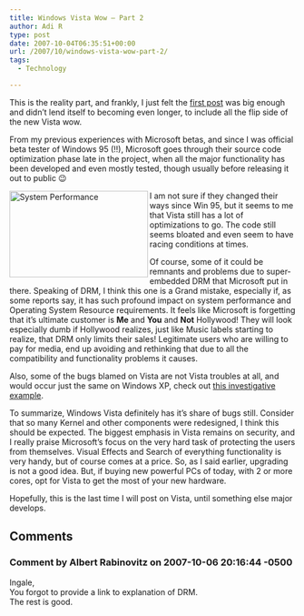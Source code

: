 ```yaml
---
title: Windows Vista Wow – Part 2
author: Adi R
type: post
date: 2007-10-04T06:35:51+00:00
url: /2007/10/windows-vista-wow-part-2/
tags:
  - Technology

---
```

This is the reality part, and frankly, I just felt the [first post][1] was big enough and didn&#8217;t lend itself to becoming even longer, to include all the flip side of the new Vista wow.

From my previous experiences with Microsoft betas, and since I was official beta tester of Windows 95 (!!), Microsoft goes through their source code optimization phase late in the project, when all the major functionality has been developed and even mostly tested, though usually before releasing it out to public 😉

[<img id="id" style="border-right: 0px; border-top: 0px; border-left: 0px; border-bottom: 0px" height="152" alt="System Performance" src="/uploads/2007/10/system-performance.jpg?resize=244%2C152" width="244" align="left" border="0" data-recalc-dims="1" />][2] I am not sure if they changed their ways since Win 95, but it seems to me that Vista still has a lot of optimizations to go. The code still seems bloated and even seem to have racing conditions at times.

Of course, some of it could be remnants and problems due to super-embedded DRM that Microsoft put in there. Speaking of DRM, I think this one is a Grand mistake, especially if, as some reports say, it has such profound impact on system performance and Operating System Resource requirements. It feels like Microsoft is forgetting that it&#8217;s ultimate customer is **Me** and **You** and **Not** Hollywood! They will look especially dumb if Hollywood realizes, just like Music labels starting to realize, that DRM only limits their sales! Legitimate users who are willing to pay for media, end up avoiding and rethinking that due to all the compatibility and functionality problems it causes.

Also, some of the bugs blamed on Vista are not Vista troubles at all, and would occur just the same on Windows XP, check out <a href="http://blogs.technet.com/markrussinovich/archive/2007/10/01/2087460.aspx" target="_blank">this investigative example</a>.

To summarize, Windows Vista definitely has it&#8217;s share of bugs still. Consider that so many Kernel and other components were redesigned, I think this should be expected. The biggest emphasis in Vista remains on security, and I really praise Microsoft&#8217;s focus on the very hard task of protecting the users from themselves. Visual Effects and Search of everything functionality is very handy, but of course comes at a price. So, as I said earlier, upgrading is not a good idea. But, if buying new powerful PCs of today, with 2 or more cores, opt for Vista to get the most of your new hardware.

Hopefully, this is the last time I will post on Vista, until something else major develops.

 [1]: http://www.adir1.com/2007/09/windows-vista-i-found-the-wow/
 [2]: /uploads/2007/10/system-performance.jpg

## Comments

### Comment by Albert Rabinovitz on 2007-10-06 20:16:44 -0500
Ingale,  
You forgot to provide a link to explanation of DRM.  
The rest is good.